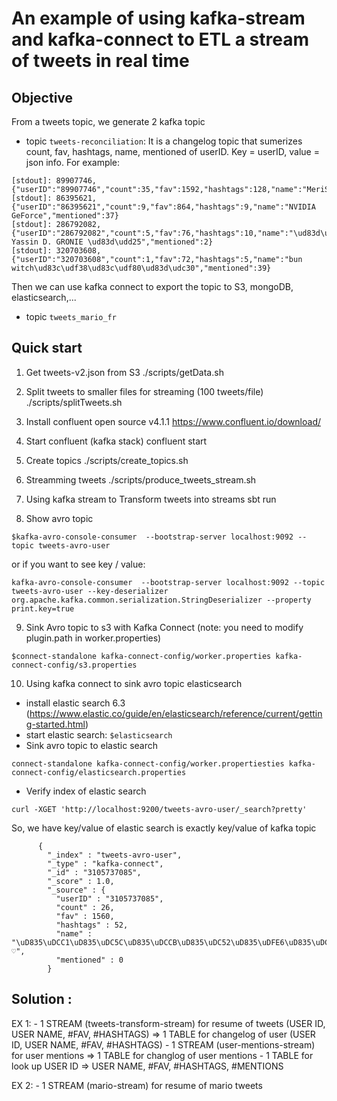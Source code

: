 # An example of using kafka-stream and kafka-connect to ETL a stream of tweets in real time

## Objective
From a tweets topic, we generate 2 kafka topic 

* topic `tweets-reconciliation`: It is a changelog topic that sumerizes count, fav, hashtags, name, mentioned of userID. Key = userID, value = json info. For example:

```
[stdout]: 89907746, {"userID":"89907746","count":35,"fav":1592,"hashtags":128,"name":"MeriStation.com","mentioned":7}
[stdout]: 86395621, {"userID":"86395621","count":9,"fav":864,"hashtags":9,"name":"NVIDIA GeForce","mentioned":37}
[stdout]: 286792082, {"userID":"286792082","count":5,"fav":76,"hashtags":10,"name":"\ud83d\udd25 Yassin D. GRONIE \ud83d\udd25","mentioned":2}
[stdout]: 320703608, {"userID":"320703608","count":1,"fav":72,"hashtags":5,"name":"bun witch\ud83c\udf38\ud83c\udf80\ud83d\udc30","mentioned":39}
```

Then we can use kafka connect to export the topic to S3, mongoDB, elasticsearch,...

* topic `tweets_mario_fr`

## Quick start

1. Get tweets-v2.json from S3
./scripts/getData.sh 

2. Split tweets to smaller files for streaming (100 tweets/file)
./scripts/splitTweets.sh

3. Install confluent open source v4.1.1
https://www.confluent.io/download/

4. Start confluent (kafka stack)
confluent start

5. Create topics 
./scripts/create_topics.sh

6. Streamming tweets 
./scripts/produce_tweets_stream.sh

7. Using kafka stream to Transform tweets into streams
sbt run

8. Show avro topic
```
$kafka-avro-console-consumer  --bootstrap-server localhost:9092 --topic tweets-avro-user
```

or if you want to see key / value:
```
kafka-avro-console-consumer  --bootstrap-server localhost:9092 --topic tweets-avro-user --key-deserializer org.apache.kafka.common.serialization.StringDeserializer --property  print.key=true
```

9. Sink Avro topic to s3 with Kafka Connect   (note: you need to modify plugin.path in worker.properties)
```
$connect-standalone kafka-connect-config/worker.properties kafka-connect-config/s3.properties 
```


10. Using kafka connect to sink avro topic elasticsearch

* install elastic search 6.3 (https://www.elastic.co/guide/en/elasticsearch/reference/current/getting-started.html)
* start elastic search: `$elasticsearch`
* Sink avro topic to elastic search 
```
connect-standalone kafka-connect-config/worker.propertiesties kafka-connect-config/elasticsearch.properties 
```
* Verify index of elastic search
```
curl -XGET 'http://localhost:9200/tweets-avro-user/_search?pretty'
```

So, we have key/value of elastic search is exactly key/value of kafka topic

```
      {
        "_index" : "tweets-avro-user",
        "_type" : "kafka-connect",
        "_id" : "3105737085",
        "_score" : 1.0,
        "_source" : {
          "userID" : "3105737085",
          "count" : 26,
          "fav" : 1560,
          "hashtags" : 52,
          "name" : "\uD835\uDCC1\uD835\uDC5C\uD835\uDCCB\uD835\uDC52\uD835\uDFE6\uD835\uDC52\uD835\uDCCB\uD835\uDCB6 ♡",
          "mentioned" : 0
        }
```





## Solution :
EX 1:
	- 1 STREAM (tweets-transform-stream) for resume of tweets (USER ID, USER NAME, #FAV, #HASHTAGS) 
		=> 1 TABLE for changelog of user (USER ID, USER NAME, #FAV, #HASHTAGS) 
	- 1 STREAM (user-mentions-stream) for user mentions 
		=> 1 TABLE for changlog of user mentions
	- 1 TABLE for look up USER ID => USER NAME, #FAV, #HASHTAGS, #MENTIONS

EX 2:
	- 1 STREAM (mario-stream)  for resume of mario tweets 
